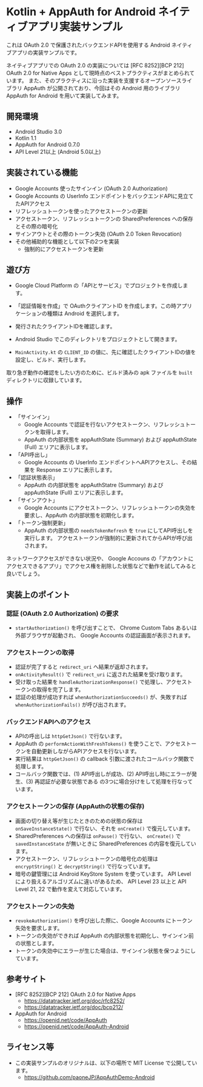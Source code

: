 Kotlin + AppAuth for Android ネイティブアプリ実装サンプル
=========================================================

これは OAuth 2.0 で保護されたバックエンドAPIを使用する Android ネイティブアプリの実装サンプルです。

ネイティブアプリでの OAuth 2.0 の実装については [RFC 8252][BCP 212] OAuth 2.0 for Native Apps として現時点のベストプラクティスがまとめられています。
また、そのプラクティスに沿った実装を支援するオープンソースライブラリ AppAuth が公開されており、今回はその Android 用のライブラリ AppAuth for Android を用いて実装してみます。


## 開発環境

 * Android Studio 3.0
 * Kotlin 1.1
 * AppAuth for Android 0.7.0
 * API Level 21以上 (Android 5.0以上)


## 実装されている機能

 * Google Accounts 使ったサインイン (OAuth 2.0 Authorization)
 * Google Accounts の UserInfo エンドポイントをバックエンドAPIに見立てたAPIアクセス
 * リフレッシュトークンを使ったアクセストークンの更新
 * アクセストークン、リフレッシュトークンの SharedPreferences への保存とその際の暗号化
 * サインアウトとその際のトークン失効 (OAuth 2.0 Token Revocation)
 * その他補助的な機能として以下の2つを実装
    - 強制的にアクセストークンを更新


## 遊び方

 * Google Cloud Platform の「APIとサービス」でプロジェクトを作成します。
 * 「認証情報を作成」で OAuthクライアントID を作成します。この時アプリケーションの種類は Android を選択します。
 * 発行されたクライアントIDを確認します。
  
 * Android Studio でこのディレクトリをプロジェクトとして開きます。
 * `MainActivity.kt` の `CLIENT_ID` の値に、先に確認したクライアントIDの値を設定し、ビルド、実行します。

取り急ぎ動作の確認をしたい方のために、ビルド済みの apk ファイルを `built` ディレクトリに収録しています。


## 操作

 * 「サインイン」
    - Google Accounts で認証を行ないアクセストークン、リフレッシュトークンを取得します。
    - AppAuth の内部状態を appAuthState (Summary) および appAuthState (Full) エリアに表示します。
 * 「API呼出し」
    - Google Accounts の UserInfo エンドポイントへAPIアクセスし、その結果を Response エリアに表示します。
 * 「認証状態表示」
    - AppAuth の内部状態を appAuthStatre (Summary) および appAuthState (Full) エリアに表示します。
 * 「サインアウト」
    - Google Accounts にアクセストークン、リフレッシュトークンの失効を要求し、AppAuth の内部状態を初期化します。
 * 「トークン強制更新」
    - AppAuth の内部状態の `needsTokenRefresh` を `true` にしてAPI呼出しを実行します。
      アクセストークンが強制的に更新されてからAPIが呼び出されます。

ネットワークアクセスができない状況や、 Google Accouns の「アカウントにアクセスできるアプリ」でアクセス権を削除した状態などで動作を試してみると良いでしょう。


## 実装上のポイント

### 認証 (OAuth 2.0 Authorization) の要求

 * `startAuthorization()` を呼び出すことで、 Chrome Custom Tabs あるいは外部ブラウザが起動され、 Google Accounts の認証画面が表示されます。

### アクセストークンの取得

 * 認証が完了すると `redirect_uri` へ結果が返却されます。
 * `onActivityResult()` で `redirect_uri` に返された結果を受け取ります。
 * 受け取った結果を `handleAuthorizationResponse()` で処理し、アクセストークンの取得を完了します。
 * 認証の処理が成功すれば `whenAuthorizationSucceeds()` が、失敗すれば `whenAuthorizationFails()` が呼び出されます。
   
### バックエンドAPIへのアクセス

 * APIの呼出しは `httpGetJson()` で行ないます。
 * AppAuth の `performActionWithFreshTokens()` を使うことで、アクセストークンを自動更新しながらAPIアクセスを行ないます。
 * 実行結果は `httpGetJson()` の callback 引数に渡されたコールバック関数で処理します。
 * コールバック関数では、(1) API呼出しが成功、(2) API呼出し時にエラーが発生、(3) 再認証が必要な状態である の3つに場合分けをして処理を行なっています。

### アクセストークンの保存 (AppAuthの状態の保存)

 * 画面の切り替え等が生じたときのための状態の保存は `onSaveInstanceState()` で行ない、それを `onCreate()` で復元しています。
 * SharedPreferences への保存は `onPause()` で行ない、 `onCreate()` で `savedInstanceState` が無いときに SharedPreferences の内容を復元しています。
 * アクセストークン、リフレッシュトークンの暗号化の処理は `encryptString()` と `decryptString()` で行なっています。
 * 暗号の鍵管理には Android KeyStore System を使っています。 API Level により扱えるアルゴリズムに違いがあるため、 API Level 23 以上と API Level 21, 22 で動作を変えて対応しています。

### アクセストークンの失効

 * `revokeAuthorization()` を呼び出した際に、Google Accounts にトークン失効を要求します。
 * トークンの失効ができれば AppAuth の内部状態を初期化し、サインイン前の状態とします。
 * トークンの失効中にエラーが生じた場合は、サインイン状態を保つようにしています。


## 参考サイト

 * [RFC 8252][BCP 212] OAuth 2.0 for Native Apps
    - https://datatracker.ietf.org/doc/rfc8252/
    - https://datatracker.ietf.org/doc/bcp212/
 * AppAuth for Android
    - https://openid.net/code/AppAuth
    - https://openid.net/code/AppAuth-Android


## ライセンス等

 * この実装サンプルのオリジナルは、以下の場所で MIT License で公開しています。
    - https://github.com/paoneJP/AppAuthDemo-Android
